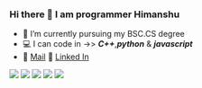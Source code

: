 ### Hi there 👋 I am programmer Himanshu

- 📘 I’m currently pursuing my BSC.CS degree
- 💻 I can code in ->> ***C++***,***python*** & ***javascript***
- 💎 [Mail](himanshuchauhan091@gmail.com) 🔗 [Linked In](https://www.linkedin.com/in/imcoderhimanshu/)

![](https://github-profile-summary-cards.vercel.app/api/cards/profile-details?username=cnshu&theme=dracula)
![](https://github-profile-summary-cards.vercel.app/api/cards/stats?username=cnshu&theme=github_dark)
![](https://github-profile-summary-cards.vercel.app/api/cards/productive-time?username=cnshu&theme=github_dark)
![](https://github-profile-summary-cards.vercel.app/api/cards/most-commit-language?username=cnshu&theme=monokai)
![](https://github-profile-summary-cards.vercel.app/api/cards/repos-per-language?username=cnshu&theme=default)
